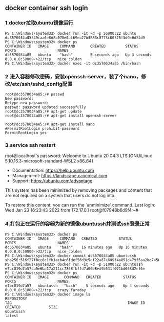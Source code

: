 ## docker container ssh login
### 1.docker拉取ubuntu镜像运行 
```
PS C:\Windows\system32> docker run -it -d -p 50000:22 ubuntu
dc3570034a85849caa6e8d8c078e0af69ea27b3883c8778c00325f3d9e6d24d9
PS C:\Windows\system32> docker ps
CONTAINER ID   IMAGE     COMMAND       CREATED         STATUS         PORTS                   NAMES
dc3570034a85   ubuntu    "bash"        5 seconds ago   Up 3 seconds   0.0.0.0:50000->22/tcp   nice_colden
PS C:\Windows\system32> docker exec -it dc3570034a85 /bin/bash
```

### 2.进入容器修改密码，安装openssh-server，装了个nano，修改/etc/ssh/sshd_config配置
```
root@dc3570034a85:/# passwd
New password:
Retype new password:
passwd: password updated successfully
root@dc3570034a85:/# apt-get update
root@dc3570034a85:/# apt-get install openssh-server
```

```
root@dc3570034a85:/# apt-get install nano
#PermitRootLogin prohibit-password
PermitRootLogin yes
```
### 3.service ssh restart
root@localhost's password: 
Welcome to Ubuntu 20.04.3 LTS (GNU/Linux 5.10.16.3-microsoft-standard-WSL2 x86_64)

 * Documentation:  https://help.ubuntu.com
 * Management:     https://landscape.canonical.com
 * Support:        https://ubuntu.com/advantage

This system has been minimized by removing packages and content that are
not required on a system that users do not log into.

To restore this content, you can run the 'unminimize' command.
Last login: Wed Jan 23 16:23:43 2022 from 172.17.0.1
root@f07948b6d9f4:~#

### 4.打包正在运行的容器为新的镜像ubuntussh并测试ssh登录正常
```
PS C:\Windows\system32> docker ps
CONTAINER ID   IMAGE     COMMAND   CREATED          STATUS          PORTS                   NAMES
dc3570034a85   ubuntu    "bash"    16 minutes ago   Up 16 minutes   0.0.0.0:50000->22/tcp   nice_colden
PS C:\Windows\system32> docker commit dc3570034a85 ubuntussh
sha256:516f27f0cc8c1fb1acb4c61def56d9c5ef22a87e60914a851d479f5aa2bc7450
PS C:\Windows\system32> docker run -it -d -p 51000:22 ubuntussh
e7bc819d7a57ca5e6ba17a211cc7868fbffd7a06e8ed9b531f021bd668d2ef6e
PS C:\Windows\system32> docker ps
CONTAINER ID   IMAGE       COMMAND   CREATED          STATUS          PORTS                   NAMES
e7bc819d7a57   ubuntussh   "bash"    5 seconds ago    Up 4 seconds    0.0.0.0:51000->22/tcp   crazy_faraday
PS C:\Windows\system32> docker image ls
REPOSITORY                                                                   TAG                                                     IMAGE ID       CREATED             SIZE
ubuntussh                                                                    latest              
```
